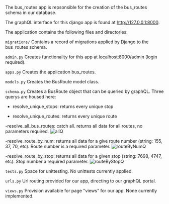 The bus_routes app is repsonsible for the creation of the bus_routes schema in our database.

The graphQL interface for this django app is found at http://127.0.0.1:8000.

The application contains the following files and directories:

`migrations/`
Contains a record of migrations applied by Django to the bus_routes schema.

`admin.py`
Creates functionality for this app at localhost:8000/admin (login required).

`apps.py`
Creates the application bus_routes.

`models.py`
Creates the BusRoute model class.

`schema.py`
Creates a BusRoute object that can be queried by graphQL. Three querys are housed here:

- resolve_unique_stops: returns every unique stop

- resolve_unique_routes: returns every unique route

-resolve_all_bus_routes: catch all. returns all data for all routes, no parameters required.
![allQ](https://user-images.githubusercontent.com/71881578/125189397-ce744a00-e22f-11eb-9914-c4a44b18ce2f.PNG)

-resolve_route_by_num: returns all data for a give route number (string: 155, 37, 70, etc). Route
number is a required parameter.
![routeByNumQ](https://user-images.githubusercontent.com/71881578/125189423-ec41af00-e22f-11eb-8661-c9c3e35683e8.PNG)

-resolve_route_by_stop: returns all data for a given stop (string: 7698, 4747, etc). Stop number 
a required parameter.
![routeByStopQ](https://user-images.githubusercontent.com/71881578/125189419-e946be80-e22f-11eb-99d7-97d16a0746fe.PNG)


`tests.py`
Space for unittesting. No unittests currently applied.

`urls.py`
Url routing provided for our app, directing to our graphQL portal.

`views.py`
Provision available for page "views" for our app. None currently implemented.
